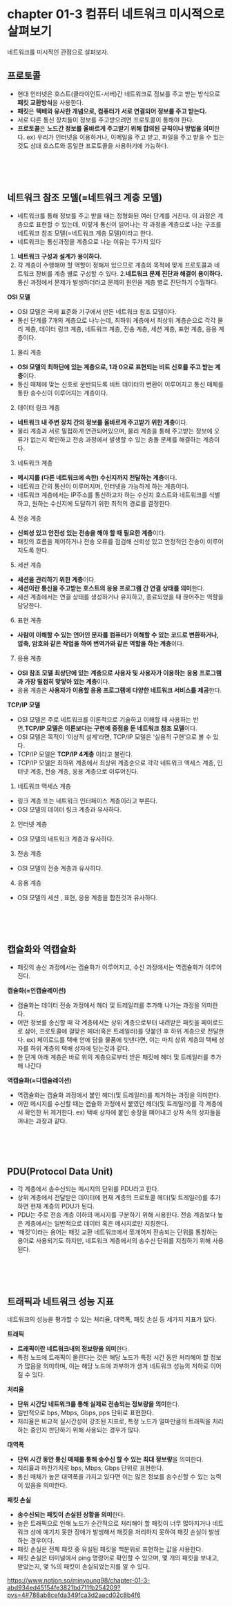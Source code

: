 # chapter 01-3 컴퓨터 네트워크 미시적으로 살펴보기
네트워크를 미시적인 관점으로 살펴보자.
<br />
## 프로토콜

- 현대 인터넷은 호스트(클라이언트-서버)간 네트워크로 정보를 주고 받는 방식으로 **패킷 교환방식**을 사용한다.
- **패킷**은 **택배와 유사한 개념으로,  컴퓨터가 서로 연결되어 정보를 주고 받는다.**
- 서로 다른 통신 장치들이 정보를 주고받으려면 프로토콜이 통해야 한다.
- **프로토콜**은 **노드간 정보를 올바르게 주고받기 위해 합의된 규칙이나 방법을 의미**한다.
ex) 우리가 인터넷을 이용하거나, 이메일을 주고 받고, 파일을 주고 받을 수 있는 것도 상대 호스트와 동일한 프로토콜을 사용하기에 가능하다.
<br />
<br />
<br />

## 네트워크 참조 모델(=네트워크 계층 모델)
- 네트워크를 통해 정보를 주고 받을 때는 정형화된 여러 단계를 거친다. 이 과정은 계층으로 표현할 수 있는데, 이렇게 통신이 일어나는 각 과정을 계층으로 나눈 구조를 네트워크 참조 모델(=네트워크 계층 모델)이라고 한다. 
- 네트워크는 통신과정을 계층으로 나눈 이유는 두가지 있다
1. **네트워크 구성과 설계가 용이하다.**
2. 각 계층이 수행해야 할 역할이 정해져 있으므로 계층의 목적에 맞게 프로토콜과 네트워크 장비를 계층 별로 구성할 수 있다.
2.**네트워크 문제 진단과 해결이 용이하다.**
통신 과정에서 문제가 발생하더라고 문제의 원인을 계층 별로 진단하기 수월하다.

**OSI 모델**
- OSI 모델은 국제 표준화 기구에서 만든 네트워크 참조 모델이다.
- 통신 단계를 7개의 계층으로 나누는데, 최하위 계층에서 최상위 계층순으로 각각 물리 계층, 데이터 링크 계층, 네트워크 계층, 전송 계층, 세션 계층, 표현 계층, 응용 계층이다.
 
1. 물리 계층
- **OSI 모델의 최하단에 있는 계층으로, 1과 0으로 표현되는 비트 신호를 주고 받는 계층**이다. 
- 통신 매체에 맞는 신호로 운반되도록 비트 데이터의 변환이 이루어지고 통신 매체를 통한 송수신이 이루어지는 계층이다. 
2. 데이터 링크 계층
- **네트워크 내 주변 장치 간의 정보를 올바르게 주고받기 위한 계층**이다.
- 물리 계층과 서로 밀접하게 연관되어있으며, 물리 계층을 통해 주고받는 정보에 오류가 없는지 확인하고 전송 과정에서 발생할 수 있는 충돌 문제를 해결하는 계층이다.
3. 네트워크 계층
- **메시지를 (다른 네트워크에 속한) 수신지까지 전달하는 계층**이다. 
- 네트워크 간의 통신이 이루어지며, 인터넷을 가능하게 하는 계층이다. 
- 네트워크 계층에서는 IP주소를 통신하고자 하는 수신지 호스트와 네트워크를 식별하고, 원하는 수신지에 도달하기 위한 최적의 경로를 결정한다. 
4. 전송 계층
- **신뢰성 있고 안전성 있는 전송을 해야 할 때 필요한 계층**이다.
- 패킷의 흐름을 제어하거나 전송 오류를 점검해 신뢰성 있고 안정적인 전송이 이루어지도록 한다. 
5. 세션 계층
- **세션을 관리하기 위한 계층**이다.
- **세션이란 통신을 주고받는 호스트의 응용 프로그램 간 연결 상태를 의미**한다. 
- 세션 계층에서는 연결 상태를 생성하거나 유지하고, 종료되었을 때 끊어주는 역할을 담당한다. 
6. 표현 계층
- **사람이 이해할 수 있는 언어인 문자를 컴퓨터가 이해할 수 있는 코드로 변환하거나, 압축, 암호와 같은 작업을 하여 번역가와 같은 역할을 하는 계층**이다. 
7. 응용 계층
- **OSI 참조 모델 최상단에 있는 계층으로 사용자 및 사용자가 이용하는 응용 프로그램과 가장 밀접히 맞닿아 있는 계층**이다. 
- 응용 계층은 **사용자가 이용할 응용 프로그램에 다양한 네트워크 서비스를 제공**한다. 

**TCP/IP 모델**
- OSI 모델은 주로 네트워크를 이론적으로 기술하고 이해할 때 사용하는 반면,**TCP/IP 모델은 이론보다는 구현에 중점을 둔 네트워크 참조 모델**이다. 
- OSI 모델은 목적이 ‘이상적 설계’라면, TCP/IP 모델은 ‘실용적 구현’으로 볼 수 있다.
- TCP/IP 모델은 **TCP/IP 4계층** 이라고 불린다. 
- TCP/IP 모델은 최하위 계층에서 최상위 계층순으로 각각 네트워크 엑세스 계층, 인터넷 계층, 전송 계층, 응용 계층으로 이루어진다.


1. 네트워크 액세스 계층 
- 링크 계층 또는 네트워크 인터페이스 계층이라고 부른다. 
- OSI 모델의 데이터 링크 계층과 유사하다. 
2. 인터넷 계층
- OSI 모델의 네트워크 계층과 유사하다. 
3. 전송 계층
- OSI 모델의 전송 계층과 유사하다. 
4. 응용 계층
- OSI 모델의 세션 , 표현, 응용 계층을 합친것과 유사하다. 
<br />
<br />
<br />

## 캡슐화와 역캡슐화
- 패킷의 송신 과정에서는 캡슐화가 이루어지고, 수신 과정에서는 역캡슐화가 이루어진다.
  
**캡슐화(=인캡슐레이션)**
- 캡슐화는 데이터 전송 과정에서 헤더 및 트레일러를 추가해 나가는 과정을 의미한다. 
- 어떤 정보를 송신할 때 각 계층에서는 상위 계층으로부터 내려받은 패킷을 페이로드로 삼아, 프로토콜에 걸맞은 헤더(혹은 트레일러)를 덧붙인 후 하위 계층으로 전달한다. 
ex) 페이로드를 택배 안에 담을 물품에 빗댄다면, 이는 마치 상위 계층의 택배 상자를 하위 계층의 택배 상자에 담는것과 같다. 
- 한 단계 아래 계층은 바로 위의 계층으로부터 받은 패킷에 헤더 및 트레일러를 추가해 나간다

**역캡슐화(=디캡슐레이션)**
- 역캡슐화는 캡슐화 과정에서 붙인 헤더(및 트레일러)를 제거하는 과정을 의미한다.
- 어떤 메시지를 수신할 때는 캡슐화 과정에서 붙였던 헤더(및 트레일러)를 각 계층에서 확인한 뒤 제거한다.
ex) 택배 상자에 붙인 송장을 뗴어내고 상자 속의 상자들을 꺼내는 과정과 같다.
<br />
<br />
<br />

## PDU(Protocol Data Unit)
- 각 계층에서 송수신되는 메시지의 단위를 PDU라고 한다.
- 상위 계층에서 전달받은 데이터에 현재 계층의 프로토콜 헤더(및 트레일러)를 추가하면 현재 계층의 PDU가 된다. 
- PDU는 주로 전송 계층 이하의 메시지를 구분하기 위해 사용한다. 전송 계층보다 높은 계층에서는 일반적으로 데이터 혹은 메시지로만 지칭한다.
- ‘패킷’이라는 용어는 패킷 교환 네트워크에서 쪼개어져 전송되는 단위를 통칭하는 용어로 사용되기도 하지만, 네트워크 계층에서의 송수신 단위를 지칭하기 위해 사용된다.
<br />
<br />
<br />

## 트래픽과 네트워크 성능 지표

네트워크의 성능을 평가할 수 있는 처리율, 대역폭, 패킷 손실 등 세가지 지표가 있다. 

**트래픽**

- **트래픽이란 네트워크내의 정보량을 의미**한다.
- 특정 노드에 트래픽이 몰린다는 것은 해당 노드가 특정 시간 동안 처리해야 할 정보가 많음을 의미하며, 이는 해당 노드에 과부하가 생겨 네트워크 성능의 저하로 이어질 수 있다.

**처리율**

- **단위 시간당 네트워크를 통해 실제로 전송되는 정보량을 의미**한다.
- 일반적으로 bps, Mbps, Gbps, pps 단위로 표현한다.
- 처리율은 비교적 실시간성이 강조된 지표로, 특정 노드가 얼마만큼의 트래픽을 처리하는 중인지 판단하기 위해 사용되는 경우가 많다.

**대역폭**

- **단위 시간 동안 통신 매체를 통해 송수신 할 수 있는 최대 정보량**을 의미한다.
- 처리율과 마찬가지로 bps, Mbps, Gbps 단위로 표현한다.
- 통신 매체가 높은 대역폭을 가지고 있다면 이는 많은 정보를 송수신할 수 있는 능력이 있음을 의미한다.

**패킷 손실**  

- **송수신되는 패킷이 손실된 상황을 의미**한다.
- 높은 트래픽으로 인해 노드가 순간적으로 처리해야 할 패킷이 너무 많아지거나 네트워크 상에 예기치 못한 장애가 발생해서 패킷을 처리하지 못하여 패킷 손실이 발생하는 경우이다.
- 패킷 손실은 전체 패킷 중 유실된 패킷을 백분위로 표현하는 값을 사용한다.
- 패킷 손실은 터미널에서 ping 명령어로 확인할 수 있으며, 몇 개의 패킷을 보내고, 받았는지, 몇 %의 패킷이 손실되었는지를 알 수 있다.

 https://www.notion.so/minyoung98/chapter-01-3-abd934ed45154fe3821bd711fb254209?pvs=4#788ab8cefda349fca3d2aacd02c8b4f6
